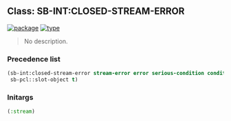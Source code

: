 ## Class: SB-INT:CLOSED-STREAM-ERROR
[![package](https://img.shields.io/badge/Package-SB--INT-5f9ea0.svg?style=social&colorA=999999)](../) [![type](https://img.shields.io/badge/Type-Class-5f9ea0.svg?style=social&colorA=999999)](../#class) 

> No description.

### Precedence list
```cl
(sb-int:closed-stream-error stream-error error serious-condition condition
 sb-pcl::slot-object t)
```
### Initargs
```cl
(:stream)
```
